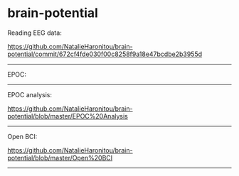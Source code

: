 # brain-potential

Reading EEG data: 

https://github.com/NatalieHaronitou/brain-potential/commit/672cf4fde030f00c8258f9a18e47bcdbe2b3955d

____________________________________________________________________________________________________________________________________________________________________

EPOC:


____________________________________________________________________________________________________________________________________________________________________

EPOC analysis:

https://github.com/NatalieHaronitou/brain-potential/blob/master/EPOC%20Analysis

____________________________________________________________________________________________________________________________________________________________________

Open BCI:

https://github.com/NatalieHaronitou/brain-potential/blob/master/Open%20BCI

____________________________________________________________________________________________________________________________________________________________________


